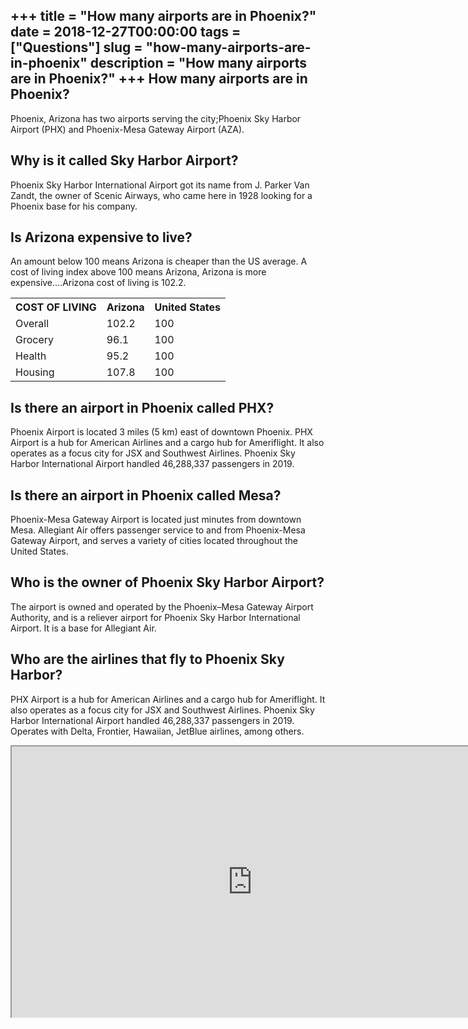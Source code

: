 +++
title = "How many airports are in Phoenix?"
date = 2018-12-27T00:00:00
tags = ["Questions"]
slug = "how-many-airports-are-in-phoenix"
description = "How many airports are in Phoenix?"
+++
How many airports are in Phoenix?
---------------------------------

Phoenix, Arizona has two airports serving the city;Phoenix Sky Harbor Airport (PHX) and Phoenix-Mesa Gateway Airport (AZA).

Why is it called Sky Harbor Airport?
------------------------------------

Phoenix Sky Harbor International Airport got its name from J. Parker Van Zandt, the owner of Scenic Airways, who came here in 1928 looking for a Phoenix base for his company.

Is Arizona expensive to live?
-----------------------------

An amount below 100 means Arizona is cheaper than the US average. A cost of living index above 100 means Arizona, Arizona is more expensive….Arizona cost of living is 102.2.

<table><tr><th>COST OF LIVING</th><th>Arizona</th><th>United States</th></tr><tr><td>Overall</td><td>102.2</td><td>100</td></tr><tr><td>Grocery</td><td>96.1</td><td>100</td></tr><tr><td>Health</td><td>95.2</td><td>100</td></tr><tr><td>Housing</td><td>107.8</td><td>100</td></tr></table>

Is there an airport in Phoenix called PHX?
------------------------------------------

Phoenix Airport is located 3 miles (5 km) east of downtown Phoenix. PHX Airport is a hub for American Airlines and a cargo hub for Ameriflight. It also operates as a focus city for JSX and Southwest Airlines. Phoenix Sky Harbor International Airport handled 46,288,337 passengers in 2019.

Is there an airport in Phoenix called Mesa?
-------------------------------------------

Phoenix-Mesa Gateway Airport is located just minutes from downtown Mesa. Allegiant Air offers passenger service to and from Phoenix-Mesa Gateway Airport, and serves a variety of cities located throughout the United States.

Who is the owner of Phoenix Sky Harbor Airport?
-----------------------------------------------

The airport is owned and operated by the Phoenix–Mesa Gateway Airport Authority, and is a reliever airport for Phoenix Sky Harbor International Airport. It is a base for Allegiant Air.

Who are the airlines that fly to Phoenix Sky Harbor?
----------------------------------------------------

PHX Airport is a hub for American Airlines and a cargo hub for Ameriflight. It also operates as a focus city for JSX and Southwest Airlines. Phoenix Sky Harbor International Airport handled 46,288,337 passengers in 2019. Operates with Delta, Frontier, Hawaiian, JetBlue airlines, among others.

<iframe allow="accelerometer; autoplay; clipboard-write; encrypted-media; gyroscope; picture-in-picture" allowfullscreen="" class="__youtube_prefs__  epyt-is-override  no-lazyload" data-no-lazy="1" data-origheight="433" data-origwidth="770" data-skipgform_ajax_framebjll="" height="433" id="_ytid_81084" loading="lazy" src="https://www.youtube.com/embed/wTp_YalIpds?enablejsapi=1&autoplay=0&cc_load_policy=0&cc_lang_pref=&iv_load_policy=1&loop=0&modestbranding=0&rel=1&fs=1&playsinline=0&autohide=2&theme=dark&color=red&controls=1&" title="YouTube player" width="770"></iframe>